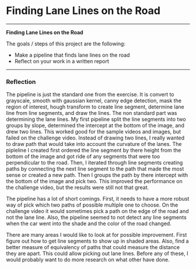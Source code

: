 # **Finding Lane Lines on the Road** 


---

**Finding Lane Lines on the Road**

The goals / steps of this project are the following:
* Make a pipeline that finds lane lines on the road
* Reflect on your work in a written report


[//]: # (Image References)

[image1]: ./examples/grayscale.jpg "Grayscale"

---

### Reflection

The pipeline is just the standard one from the exercise. It is convert to grayscale, smooth with gaussian kernel, canny edge detection, mask the region of interest, hough transform to create line segment, determine lane line from line segments, and draw the lines.
The non standard part was determining the lane lines. My first pipeline split the line segments into two groups by slope, determined the intercept at the bottom of the image, and drew two lines. This worked good for the sample videos and images, but failed on the challenge video.
Instead of drawing two lines, I really wanted to draw path that would take into account the curvature of the lanes. The pipleline I created first ordered the line segment by there height from the bottom of the image and got ride of any segments that were too perpendicular to the road.
Then, I iterated through line segments creating paths by connecting the next line segment to the path that made the most sense or created a new path. Then I groups the path by there intercept with the bottom of the image and pick two. This improved the performance on the challenge video, but the results were still not that great.


The pipeline has a lot of short comings. First, it needs to have a more robust way of pick which two paths of possible multiple one to choose. On the challenge video it would sometimes pick a path on the edge of the road and not the lane line. 
Also, the pipeline seemed to not detect any line segments when the car went into the shade and the color of the road changed.

There are many areas I would like to look at for possible improvement. First figure out how to get line segments to show up in shaded areas. Also, find a better measure of equivalency of paths that could measure the distance they are apart. This could allow picking out lane lines. Before any of these, I would probably want to do more research on what other have done.


